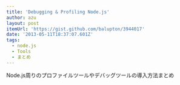 ```yaml
---
title: 'Debugging & Profiling Node.js'
author: azu
layout: post
itemUrl: 'https://gist.github.com/balupton/3944017'
date: '2013-05-11T18:37:07.601Z'
tags:
  - node.js
  - Tools
  - まとめ
---
```

Node.js周りのプロファイルツールやデバッグツールの導入方法まとめ
